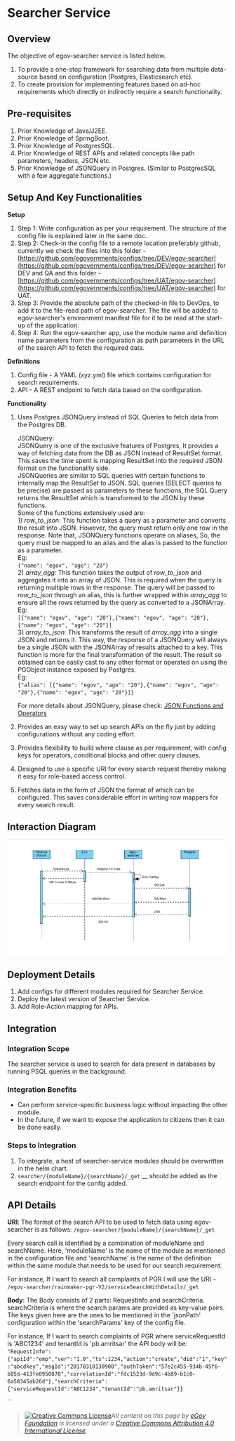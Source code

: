 # Searcher Service

## Overview <a href="#overview" id="overview"></a>

The objective of egov-searcher service is listed below.

1. To provide a one-stop framework for searching data from multiple data-source based on configuration (Postgres, Elasticsearch etc).
2. To create provision for implementing features based on ad-hoc requirements which directly or indirectly require a search functionality.

## Pre-requisites <a href="#pre-requisites" id="pre-requisites"></a>

1. Prior Knowledge of Java/J2EE.
2. Prior Knowledge of SpringBoot.
3. Prior Knowledge of PostgresSQL.
4. Prior Knowledge of REST APIs and related concepts like path parameters, headers, JSON etc.
5. Prior Knowledge of JSONQuery in Postgres. (Similar to PostgresSQL with a few aggregate functions.)&#x20;

## Setup And Key Functionalities <a href="#setup-and-key-functionalities" id="setup-and-key-functionalities"></a>

**Setup**

1. Step 1: Write configuration as per your requirement. The structure of the config file is explained later in the same doc.
2. Step 2: Check-in the config file to a remote location preferably github, currently we check the files into this folder - [https://github.com/egovernments/configs/tree/DEV/egov-searcher](https://github.com/egovernments/configs/tree/DEV/egov-searcher)  for DEV and QA and this folder - [https://github.com/egovernments/configs/tree/UAT/egov-searcher](https://github.com/egovernments/configs/tree/UAT/egov-searcher)  for UAT.
3. Step 3: Provide the absolute path of the checked-in file to DevOps, to add it to the file-read path of egov-searcher. The file will be added to egov-searcher's environment manifest file for it to be read at the start-up of the application.
4. Step 4: Run the egov-searcher app, use the module name and definition name parameters from the configuration as path parameters in the URL of the search API to fetch the required data.

**Definitions**

1. Config file - A YAML (xyz.yml) file which contains configuration for search requirements.
2. API - A REST endpoint to fetch data based on the configuration.

**Functionality**

1.  Uses Postgres JSONQuery instead of SQL Queries to fetch data from the Postgres DB.

    JSONQuery:\
    JSONQuery is one of the exclusive features of Postgres, It provides a way of fetching data from the DB as JSON instead of ResultSet format. This saves the time spent is mapping ResultSet into the required JSON format on the functionality side.\
    JSONQueries are similar to SQL queries with certain functions to internally map the ResultSet to JSON. SQL queries (SELECT queries to be precise) are passed as parameters to these functions, the SQL Query returns the ResultSet which is transformed to the JSON by these functions.\
    Some of the functions extensively used are:\
    _1) row\_to\_json_:  This function takes a query as a parameter and converts the result into JSON. However, the query must return only one row in the response. Note that, JSONQuery functions operate on aliases, So, the query must be mapped to an alias and the alias is passed to the function as a parameter.\
    Eg: \
    `{"name": "egov", "age": "20"`}\
    2\) _array\_agg_: This function takes the output of _row\_to\_json_ and aggregates it into an array of JSON. This is required when the query is returning multiple rows in the response. The query will be passed to _row\_to\_json_ through an alias, this is further wrapped within _array\_agg_ to ensure all the rows returned by the query as converted to a JSONArray.\
    Eg: \
    `[{"name": "egov", "age": "20"},{"name": "egov", "age": "20"},{"name": "egov", "age": "20"}]`\
    3\) _array\_to\_json_: This transforms the result of _array\_agg_ into a single JSON and returns it. This way, the response of a JSONQuery will always be a single JSON with the JSONArray of results attached to a key. This function is more for the final transformation of the result. The result so obtained can be easily cast to any other format or operated on using the PGObject instance exposed by Postgres.\
    Eg: \
    `{"alias": [{"name": "egov", "age": "20"},{"name": "egov", "age": "20"},{"name": "egov", "age": "20"}]}`

    For more details about JSONQuery, please check: [<img src="https://www.postgresql.org/favicon.ico" alt="" data-size="line">JSON Functions and Operators](https://www.postgresql.org/docs/9.4/functions-json.html)
2. Provides an easy way to set up search APIs on the fly just by adding configurations without any coding effort.
3. Provides flexibility to build where clause as per requirement, with config keys for operators, conditional blocks and other query clauses.
4. Designed to use a specific URI for every search request thereby making it easy for role-based access control.
5. Fetches data in the form of JSON the format of which can be configured. This saves considerable effort in writing row mappers for every search result.

## Interaction Diagram <a href="#interaction-diagram" id="interaction-diagram"></a>

![](../../.gitbook/assets/image-20211202-073051.png)

## Deployment Details <a href="#deployment-details" id="deployment-details"></a>

1. Add configs for different modules required for Searcher Service.
2. Deploy the latest version of Searcher Service.
3. Add Role-Action mapping for APIs.

## Integration <a href="#integration" id="integration"></a>

### Integration Scope <a href="#integration-scope" id="integration-scope"></a>

The searcher service is used to search for data present in databases by running PSQL queries in the background.

### Integration Benefits <a href="#integration-benefits" id="integration-benefits"></a>

* Can perform service-specific business logic without impacting the other module.
* In the future, if we want to expose the application to citizens then it can be done easily.

### Steps to Integration <a href="#steps-to-integration" id="steps-to-integration"></a>

1. To integrate, a host of searcher-service modules should be overwritten in the helm chart.
2. `searcher/{moduleName}/{searchName}/_get` __ should be added as the search endpoint for the config added.

## API Details <a href="#api-details" id="api-details"></a>

**URI**: The format of the search API to be used to fetch data using egov-searcher is as follows:  `/egov-searcher/{moduleName}/{searchName}/_get`

Every search call is identified by a combination of moduleName and searchName. Here, 'moduleName' is the name of the module as mentioned in the configuration file and 'searchName' is the name of the definition within the same module that needs to be used for our search requirement.

For instance, If I want to search all complaints of PGR I will use the URI -  \
`/egov-searcher/rainmaker-pgr-V2/serviceSearchWithDetails/_get`

**Body**: The Body consists of 2 parts: RequestInfo and searchCriteria. searchCriteria is where the search params are provided as key-value pairs. The keys given here are the ones to be mentioned in the 'jsonPath' configuration within the 'searchParams' key of the config file.

For instance, If I want to search complaints of PGR where serviceRequestId is 'ABC1234' and tenantId is 'pb.amritsar' the API body will be:\
`"RequestInfo":{"apiId":"emp","ver":"1.0","ts":1234,"action":"create","did":"1","key":"abcdkey","msgId":"20170310130900","authToken":"57e2c455-934b-45f6-b85d-413fe0950870","correlationId":"fdc1523d-9d9c-4b89-b1c0-6a58345ab26d"},"searchCriteria":{"serviceRequestId":"ABC1234","tenantId":"pb.amritsar"}}`

``

> [![Creative Commons License](https://i.creativecommons.org/l/by/4.0/80x15.png)_​_](http://creativecommons.org/licenses/by/4.0/)_All content on this page by_ [_eGov Foundation_](https://egov.org.in/) _is licensed under a_ [_Creative Commons Attribution 4.0 International License_](http://creativecommons.org/licenses/by/4.0/)_._
